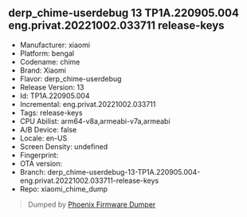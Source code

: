 ## derp_chime-userdebug 13 TP1A.220905.004 eng.privat.20221002.033711 release-keys
- Manufacturer: xiaomi
- Platform: bengal
- Codename: chime
- Brand: Xiaomi
- Flavor: derp_chime-userdebug
- Release Version: 13
- Id: TP1A.220905.004
- Incremental: eng.privat.20221002.033711
- Tags: release-keys
- CPU Abilist: arm64-v8a,armeabi-v7a,armeabi
- A/B Device: false
- Locale: en-US
- Screen Density: undefined
- Fingerprint: 
- OTA version: 
- Branch: derp_chime-userdebug-13-TP1A.220905.004-eng.privat.20221002.033711-release-keys
- Repo: xiaomi_chime_dump


>Dumped by [Phoenix Firmware Dumper](https://github.com/DroidDumps/phoenix_firmware_dumper)
